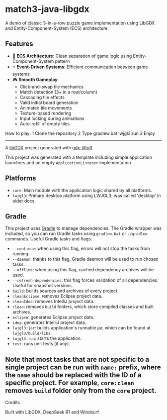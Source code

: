 # match3-java-libgdx

A demo of classic 3-in-a-row puzzle game implementation using LibGDX and Entity-Component-System (ECS) architecture.

## Features

- 🧩 **ECS Architecture**: Clean separation of game logic using Entity-Component-System pattern
- ⚡ **Event-Driven Systems**: Efficient communication between game systems
- 🎮 **Smooth Gameplay**:
  - Click-and-swap tile mechanics
  - Match detection (3+ in a row/column)
  - Cascading tile effects
  - Valid initial board generation
  - Animated tile movements
  - Texture-based rendering
  - Input locking during animations
  - Auto-refill of empty tiles

How to play:
1 Clone the repository
2 Type gradlew.bat lwjgl3:run
3 Enjoy

-------------------------------------------------------------------------------

A [libGDX](https://libgdx.com/) project generated with [gdx-liftoff](https://github.com/libgdx/gdx-liftoff).

This project was generated with a template including simple application launchers and an empty `ApplicationListener` implementation.

## Platforms

- `core`: Main module with the application logic shared by all platforms.
- `lwjgl3`: Primary desktop platform using LWJGL3; was called 'desktop' in older docs.

## Gradle

This project uses [Gradle](https://gradle.org/) to manage dependencies.
The Gradle wrapper was included, so you can run Gradle tasks using `gradlew.bat` or `./gradlew` commands.
Useful Gradle tasks and flags:

- `--continue`: when using this flag, errors will not stop the tasks from running.
- `--daemon`: thanks to this flag, Gradle daemon will be used to run chosen tasks.
- `--offline`: when using this flag, cached dependency archives will be used.
- `--refresh-dependencies`: this flag forces validation of all dependencies. Useful for snapshot versions.
- `build`: builds sources and archives of every project.
- `cleanEclipse`: removes Eclipse project data.
- `cleanIdea`: removes IntelliJ project data.
- `clean`: removes `build` folders, which store compiled classes and built archives.
- `eclipse`: generates Eclipse project data.
- `idea`: generates IntelliJ project data.
- `lwjgl3:jar`: builds application's runnable jar, which can be found at `lwjgl3/build/libs`.
- `lwjgl3:run`: starts the application.
- `test`: runs unit tests (if any).

Note that most tasks that are not specific to a single project can be run with `name:` prefix, where the `name` should be replaced with the ID of a specific project.
For example, `core:clean` removes `build` folder only from the `core` project.
-------------------------------------------------------------------------------

Credits

Built with LibGDX, DeepSeek R1 and Windsurf.
